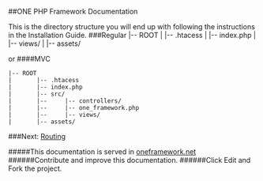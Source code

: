 ##ONE PHP Framework Documentation   

This is the directory structure you will end up with following the instructions in the Installation Guide.
###Regular
    |-- ROOT
    |       |-- .htacess
    |       |-- index.php
    |       |-- views/
    |       |-- assets/
    
or
####MVC

    |-- ROOT
    |       |-- .htacess
    |       |-- index.php
    |       |-- src/
    |       |--     |-- controllers/    
    |       |--     |-- one_framework.php
    |       |--     |-- views/
    |       |-- assets/

###Next: [Routing ](https://github.com/juliomatcom/one-php-framework/blob/master/docs/routing.md "Start with routings")

#####This documentation is served in [oneframework.net ](http://oneframework.net/docs/ "More documentation of the One Framework")
######Contribute and improve this documentation.
######Click Edit and Fork the project.